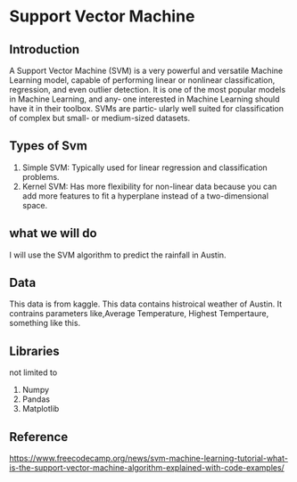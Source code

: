 # Support Vector Machine #

##  Introduction ##

A Support Vector Machine (SVM) is a very powerful and versatile Machine Learning model, capable of performing linear or nonlinear classification, regression, and even outlier detection. It is one of the most popular models in Machine Learning, and any‐ one interested in Machine Learning should have it in their toolbox. SVMs are partic‐ ularly well suited for classification of complex but small- or medium-sized datasets.


## Types of Svm ##

1. Simple SVM: Typically used for linear regression and classification problems.
2. Kernel SVM: Has more flexibility for non-linear data because you can add more features to fit a hyperplane instead of a two-dimensional space.

## what we will do ##

I will use the SVM algorithm to predict the rainfall in Austin.
## Data ##

This data is from kaggle. This data contains histroical weather of Austin. It contrains parameters like,Average Temperature, Highest Tempertaure, something like this.

## Libraries ##
not limited to
1. Numpy
2. Pandas
3. Matplotlib

## Reference ##

https://www.freecodecamp.org/news/svm-machine-learning-tutorial-what-is-the-support-vector-machine-algorithm-explained-with-code-examples/
